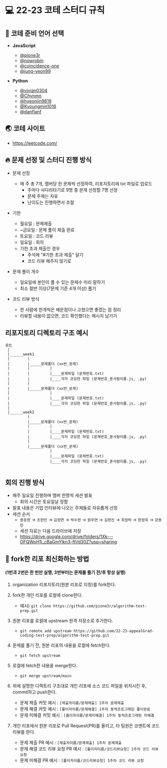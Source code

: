 # 💻 22-23 코테 스터디 규칙

## 💬 코테 준비 언어 선택
- **JavaScript**
  - [@pione3r](https://github.com/pione3r)
  - [@nowrobin](https://github.com/nowrobin)
  - [@coincidence-one](https://github.com/coincidence-one)
  - [@jung-yeon99](https://github.com/jung-yeon99)

- **Python**
  - [@vivian0304](https://github.com/vivian0304)
  - [@Chynmn](https://github.com/Chynmn)
  - [@hyeonjin9819](https://github.com/hyeonjin9819)
  - [@Kyoungmin1016](https://github.com/Kyoungmin1016)
  - [@danflanf](https://github.com/danflanf)
  
## 🌏 코테 사이트
- https://leetcode.com/

## 🔥 문제 선정 및 스터디 진행 방식
* 문제 선정
  * 매 주 총 7개, 멤버당 한 문제씩 선정하여, 리포지토리에 txt 파일로 업로드
    * 주마다 사다리타기로 9명 중 문제 선정할 7명 선정
    * 문제 주제는 자유
    * 난이도는 진행하면서 조절
  
* 기한
  * 월요일 : 문제제출
  * ~금요일 : 문제 풀이 제출 완료
  * 토요일 : 코드 리뷰
  * 일요일 : 회의
  * 기한 초과 제출인 경우
    * 주석에 "#기한 초과 제출" 달기
    * 코드 리뷰 해주지 않기로
* 문제 풀이 개수
  * 일요일에 본인이 풀 수 있는 문제수 미리 말하기
  * 최소 절반 이상(7문제 기준 4개 이상) 풀기
* 코드 리뷰 방식
  * 한 사람에 한개씩은 배운점이나 고쳤으면 좋겠는 점 정리
  * 리뷰할 내용이 없으면, 코드 확인했다는 메시지 남기기
   
## 리포지토리 디렉토리 구조 예시
  ```
  루트
   |
   |______week1
   |        |
   |        |_____문제폴더 (xx번_문제)
   |        |         |
   |        |         |____문제파일 (문제번호.txt)
   |        |         |____각자 코딩한 파일 (문제번호_푼사람이름.js, .py)
   |        |
   |        |_____문제폴더 (xx번_문제)
   |                  |
   |                  |____문제파일 (문제번호.txt)
   |                  |____각자 코딩한 파일 (문제번호_푼사람이름.js, .py)
   |                  
   |______week2
            |
            |_____문제폴더 (xx번_문제)
            |         |
            |         |____문제파일 (문제번호.txt)
            |         |____각자 코딩한 파일 (문제번호_푼사람이름.js, .py)
            |
            |_____문제폴더 (xx번_문제)
                      |
                      |____문제파일 (문제번호.txt)
                      |____각자 코딩한 파일 (문제번호_푼사람이름.js, .py)
                      

  ```

## 회의 진행 방식
* 매주 일요일 진행하며 멤버 한명씩 세션 발표
  * 회의 시간은 토요일날 정함
* 발표 내용은 기업 인터뷰에 나오는 주제들로 자유롭게 선정
* 세션 순서
  * `용준현` &rarr; `조현민` &rarr; `김정연` &rarr; `박수현` &rarr; `원우연` &rarr; `김현진` &rarr; `최정락` &rarr; `한정욱` &rarr; `강용민`
  * 세션 자료는 다음 드라이브에 저장
  * https://drive.google.com/drive/folders/1Xk---OFQWpH1i_cBaGmYlkn3-ftVd30Z?usp=sharing
  

  
## 🌱 fork한 리포 최신화하는 방법
#### (1번과 2번은 한 번만 실행, 3번부터는 문제를 풀기 전/후 항상 실행)
1. organization 리포지토리(원본 리포로 지칭)를 fork한다.

2. fork한 개인 리포를 로컬에 clone한다.
   - 예시) ```git clone https://github.com/pione3r/algorithm-test-prep.git```
  
3. 원본 리포를 로컬에 upstream 원격 저장소로 추가한다.
   - ```git remote add upstream https://github.com/22-23-appealGrad-coding-test-prep/algorithm-test-prep.git```
  
4. 문제를 풀기 전, 원본 리포의 내용을 로컬에 fetch한다.
   - ```git fetch upstream```
 
5. 로컬에 fetch한 내용을 merge한다.
   - ```git merge upstream/main```
 
6. 위에 설명한 디렉토리 구조대로 개인 리포에 소스 코드 파일을 위치시킨 후, commit하고 push한다.
   - 문제 제출 커밋 예시 : ```[제출자이름/문제제출] 1주차 문제제출```
   - 문제 해결 커밋 예시 : ```[풀이자이름/문제해결] 1주차 동적프로그래밍 풀이완료```  
   - 문재 미해결 커밋 예시 : ```[풀이자이름/문제미해결] 1주차 동적프로그래밍 미해결```
 
7. 개인 리포에서 원본 리포로 Pull Request(PR)를 올리고, 타 팀원은 코멘트에 코드 리뷰를 한다.
   - 문제 제출 PR 예시 : ```[제출자이름/문제제출] 1주차 문제제출```
   - 문제 해결 코드 리뷰 요청 PR 예시 : ```[풀이자이름/코드리뷰요청] 1주차 코드 리뷰 요청```
   - 문제 미해결 PR 예시 : ```[풀이자이름/코드리뷰요청] 1주차 코드 리뷰 요청```
  
  

 
